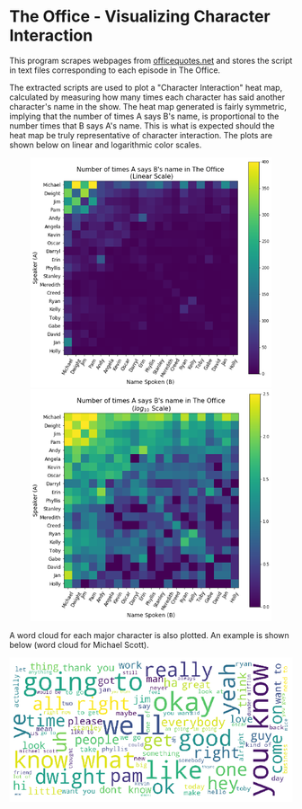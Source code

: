 # The Office - Visualizing Character Interaction

This program scrapes webpages from [officequotes.net](https://officequotes.net) and stores the script in text files corresponding to each episode in The Office.

The extracted scripts are used to plot a "Character Interaction" heat map, calculated by measuring how many times each character has said another character's name in the show. The heat map generated is fairly symmetric, implying that the number of times A says B's name, is proportional to the number times that B says A's name. This is what is expected should the heat map be truly representative of character interaction.
The plots are shown below on linear and logarithmic color scales.
<p align="CENTER">
  <img src="/plots/linearScale.png" width=430>
  <img src="/plots/logScale.png" width=430>
</p>

A word cloud for each major character is also plotted. An example is shown below (word cloud for Michael Scott).
<p align="CENTER">
  <img src="/plots/word_clouds/wordcloud_michael.png" width=700>
</p>
